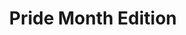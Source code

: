 ---
quizCode: "2024-0621"
title: Pride Month Edition
questions:
  - question: Sa orihinal nitong kahulugan, bukod sa Luzon at Mindanao, ano pa ang sinisimbolo ng tatlong bituin sa watawat ng Pilipinas?
    choices:
      - text: Panay
        isCorrect: true
      - text: Visayas
      - text: Cebu
      - text: Negros Oriental
  - question: "Kumpletuhin ang lyrics ng gay anthem na Born This Way ni Lady Gaga: \"No matter black, white, or beige, ____________ or orient made, I'm on the right track, baby, I was born to be brave.\""
    choices:
      - text: morena
      - text: caucasian
      - text: chola
        isCorrect: true
      - text: gypsy
  - question: "Ano ang pangalan ng kapatid ni Hello Kitty?"
    choices:
      - text: Doggy
      - text: Jenny
      - text: Nina
      - text: Mimmy
        isCorrect: true
  - question: "Ano ang apelyido ni Hello Kitty?"
    choices:
      - text: Black
      - text: Smith
      - text: Cruz
      - text: White
        isCorrect: true
  - question: "Kailan ginanap ang kauna-unahang Pride March sa Pilipinas na siya ring pinakaunang Pride March sa Asia?"
    choices:
      - text: 1974
      - text: 1984
      - text: 1994
        isCorrect: true
      - text: 2004
  - question: "Ang SOGIE Bill ang panukalang batas na pinakamatagal nang nakabinbin sa Senado sa kasaysayan ng Pilipinas. Kailan ito unang inihain sa Senado?"
    choices:
      - text: 1970
      - text: 1980
      - text: 1990
      - text: 2000
        isCorrect: true
    answerText: "Ang pinakaunang anti gender-based discrimination bill ay inihain sa 11th Congress noong taóng 2000."
  - question: "Sino ang nag-file ng pinakaunang anti gender-based discrimination bill sa Pilipinas?"
    choices:
      - text: Tessie Aquino-Oreta
      - text: Miriam Defensor-Santiago
        isCorrect: true
      - text: Raul Roco
      - text: Loren Legarda
    answerText: "Ang pinakaunang anti gender-based discrimination bill ay ang Employment Non-Discrimination bill ay inihain ni Sen. Miriam Defensor-Santiago sa 11th Congress noong 2000. Nag-file siya ng isa pang revision nito sa 13th, 14th, at 15th Congress na lahat ay hindi naipasá. Ang mga bills na ito ang naging batayan ng kasalukuyang porma ng SOGIESC Anti Discrimination Bill."
  - question: "Anong wika ang pinakamahigpit na kalaban ng Tagalog bilang batayan ng wikang pambansa?"
    choices:
      - text: Cebuano
        isCorrect: true
      - text: Hiligaynon
      - text: Waray
      - text: Pangasinense
    answerText: "Cebuano ang wika na may pinaka maraming speakers sa bansa. Pero Tagalog ang napili dahil mas maraming literary works sa kasaysayan na isinulat sa Tagalog, wala itong mga \"sub-languages\" gaya ng Cebuano, nauunawaan na ito sa buong Pilipinas, at ito rin ang wikang ginamit ng Katipunan."
---